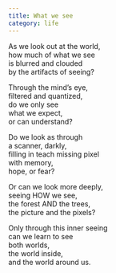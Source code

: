 ```yaml
---
title: What we see
category: life
---
```


As we look out at the world,  
how much of what we see  
is blurred and clouded   
by the artifacts of seeing?  
  
Through the mind’s eye,  
filtered and quantized,  
do we only see   
what we expect,  
or can understand?  
  
Do we look as through   
a scanner, darkly,  
filling in teach missing pixel  
with memory,  
hope, or fear?  
  
Or can we look more deeply,  
seeing HOW we see,  
the forest AND the trees,  
the picture and the pixels?  
  
Only through this inner seeing  
can we learn to see   
both worlds,  
the world inside,  
and the world around us.   
